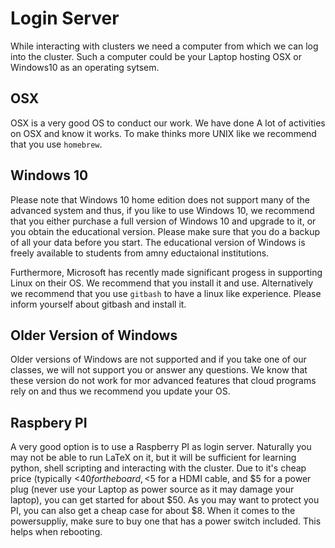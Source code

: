 # Login Server

While interacting with clusters we need a computer from which we can
log into the cluster. Such a computer could be your Laptop hosting OSX
or Windows10 as an operating sytsem.

## OSX

OSX is a very good OS to conduct our work. We have done A lot of
activities on OSX and know it works. To make thinks more UNIX like we
recommend that you use `homebrew`.

## Windows 10

Please note that Windows 10 home edition does not support many of the
advanced system and thus, if you like to use Windows 10, we recommend
that you either purchase a full version of Windows 10 and upgrade to
it, or you obtain the educational version. Please make sure that you
do a backup of all your data before you start. The educational version
of Windows is freely available to students from amny eductaional
institutions.

Furthermore, Microsoft has recently made significant progess in
supporting Linux on their OS. We recommend that you install it and
use. Alternatively we recommend that you use `gitbash` to have a linux
like experience. Please inform yourself about gitbash and install it.


## Older Version of Windows

Older versions of Windows are not supported and if you take one of our
classes, we will not support you or answer any questions. We know that
these version do not work for mor advanced features that cloud
programs rely on and thus we recommend you update your OS.

## Raspbery PI

A very good option is to use a Raspberry PI as login server. Naturally
you may not be able to run LaTeX on it, but it will be sufficient for
learning python, shell scripting and interacting with the cluster.
Due to it's cheap price (typically <$40 for the board, <$5 for a HDMI
cable, and $5 for a power plug (never use your Laptop as power source
as it may damage your laptop), you can get started for about $50. As
you may want to protect you PI, you can also get a cheap case for
about $8. When it comes to the powersuppliy, make sure to buy one that
has a power switch included. This helps when rebooting.


